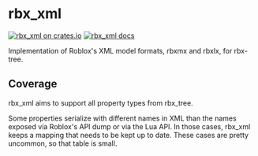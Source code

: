 # rbx_xml
[![rbx_xml on crates.io](https://img.shields.io/crates/v/rbx_xml.svg)](https://crates.io/crates/rbx_xml)
[![rbx_xml docs](https://img.shields.io/badge/docs-docs.rs-orange.svg)](https://docs.rs/rbx_xml)

Implementation of Roblox's XML model formats, rbxmx and rbxlx, for rbx-tree.

## Coverage
rbx\_xml aims to support all property types from rbx\_tree.

Some properties serialize with different names in XML than the names exposed via Roblox's API dump or via the Lua API. In those cases, rbx_xml keeps a mapping that needs to be kept up to date. These cases are pretty uncommon, so that table is small.